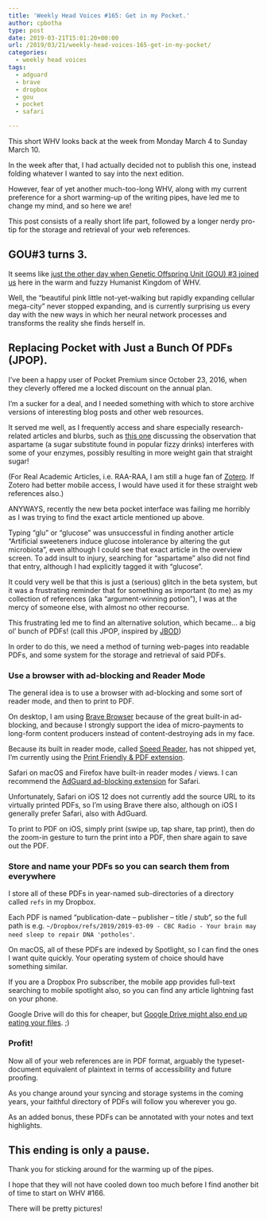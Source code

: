 ```yaml
---
title: 'Weekly Head Voices #165: Get in my Pocket.'
author: cpbotha
type: post
date: 2019-03-21T15:01:20+00:00
url: /2019/03/21/weekly-head-voices-165-get-in-my-pocket/
categories:
  - weekly head voices
tags:
  - adguard
  - brave
  - dropbox
  - gou
  - pocket
  - safari

---
```

This short WHV looks back at the week from Monday March 4 to Sunday March 10.

In the week after that, I had actually decided not to publish this one, instead folding whatever I wanted to say into the next edition.

However, fear of yet another much-too-long WHV, along with my current preference for a short warming-up of the writing pipes, have led me to change my mind, and so here we are!

This post consists of a really short life part, followed by a longer nerdy pro-tip for the storage and retrieval of your web references.

## GOU#3 turns 3.

It seems like [just the other day when Genetic Offspring Unit (GOU) #3 joined us][1] here in the warm and fuzzy Humanist Kingdom of WHV.

Well, the &#8220;beautiful pink little not-yet-walking but rapidly expanding cellular mega-city&#8221; never stopped expanding, and is currently surprising us every day with the new ways in which her neural network processes and transforms the reality she finds herself in.

## Replacing Pocket with Just a Bunch Of PDFs (JPOP).

I&#8217;ve been a happy user of Pocket Premium since October 23, 2016, when they cleverly offered me a locked discount on the annual plan.

I&#8217;m a sucker for a deal, and I needed something with which to store archive versions of interesting blog posts and other web resources.

It served me well, as I frequently access and share especially research-related articles and blurbs, such as&nbsp;[this one][2]&nbsp;discussing the observation that aspartame (a sugar substitute found in popular fizzy drinks) interferes with some of your enzymes, possibly resulting in more weight gain that straight sugar!

(For Real Academic Articles, i.e. RAA-RAA, I am still a huge fan of [Zotero][3]. If Zotero had better mobile access, I would have used it for these straight web references also.)

ANYWAYS, recently the new beta pocket interface was failing me horribly as I was trying to find the exact article mentioned up above.

Typing &#8220;glu&#8221; or &#8220;glucose&#8221; was unsuccessful in finding another article &#8220;Artificial sweeteners induce glucose intolerance by altering the gut microbiota&#8221;, even although I could see that exact article in the overview screen. To add insult to injury, searching for &#8220;aspartame&#8221; also did not find that entry, although I had explicitly tagged it with &#8220;glucose&#8221;.

It could very well be that this is just a (serious) glitch in the beta system, but it was a frustrating reminder that for something as important (to me) as my collection of references (aka &#8220;argument-winning potion&#8221;), I was at the mercy of someone else, with almost no other recourse.

This frustrating led me to find an alternative solution, which became… a big ol&#8217; bunch of PDFs! (call this JPOP, inspired by&nbsp;[JBOD][4])

In order to do this, we need a method of turning web-pages into readable PDFs, and some system for the storage and retrieval of said PDFs.

### Use a browser with ad-blocking and Reader Mode

The general idea is to use a browser with ad-blocking and some sort of reader mode, and then to print to PDF.

On desktop, I am using&nbsp;[Brave Browser][5]&nbsp;because of the great built-in ad-blocking, and because I strongly support the idea of micro-payments to long-form content producers instead of content-destroying ads in my face.

Because its built in reader mode, called&nbsp;[Speed Reader][6], has not shipped yet, I&#8217;m currently using the&nbsp;[Print Friendly & PDF extension][7].

Safari on macOS and Firefox have built-in reader modes / views. I can recommend the&nbsp;[AdGuard ad-blocking extension][8]&nbsp;for Safari.

Unfortunately, Safari on iOS 12 does not currently add the source URL to its virtually printed PDFs, so I&#8217;m using Brave there also, although on iOS I generally prefer Safari, also with AdGuard.

To print to PDF on iOS, simply print (swipe up, tap share, tap print), then do the zoom-in gesture to turn the print into a PDF, then share again to save out the PDF.

### Store and name your PDFs so you can search them from everywhere

I store all of these PDFs in year-named sub-directories of a directory called&nbsp;`refs`&nbsp;in my Dropbox.

Each PDF is named &#8220;publication-date &#8211; publisher &#8211; title / stub&#8221;, so the full path is e.g.&nbsp;`~/Dropbox/refs/2019/2019-03-09 - CBC Radio - Your brain may need sleep to repair DNA 'potholes'`.

On macOS, all of these PDFs are indexed by Spotlight, so I can find the ones I want quite quickly. Your operating system of choice should have something similar.

If you are a Dropbox Pro subscriber, the mobile app provides full-text searching to mobile spotlight also, so you can find any article lightning fast on your phone.

Google Drive will do this for cheaper, but [Google Drive might also end up eating your files][9]. ;)

### Profit!

Now all of your web references are in PDF format, arguably the typeset-document equivalent of plaintext in terms of accessibility and future proofing.

As you change around your syncing and storage systems in the coming years, your faithful directory of PDFs will follow you wherever you go.

As an added bonus, these PDFs can be annotated with your notes and text highlights.

## This ending is only a pause.

Thank you for sticking around for the warming up of the pipes.

I hope that they will not have cooled down too much before I find another bit of time to start on WHV #166.

There will be pretty pictures!

 [1]: /2016/05/05/weekly-head-voices-106-ch-ch-ch-ch-changes/
 [2]: https://www.sciencedaily.com/releases/2016/11/161122193100.htm
 [3]: https://www.zotero.org
 [4]: https://en.wikipedia.org/wiki/Non-RAID_drive_architectures
 [5]: https://brave.com
 [6]: https://brave.com/speed-reader/
 [7]: https://chrome.google.com/webstore/detail/print-friendly-pdf/ohlencieiipommannpdfcmfdpjjmeolj
 [8]: https://adguard.com/en/adguard-browser-extension/safari/overview.html
 [9]: /2019/03/09/weekly-head-voices-164-its-what-future-you-would-want/#my-big-and-stupid-misstep-into-google-drive
